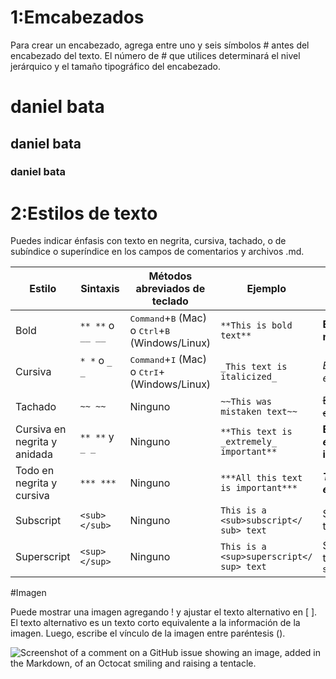 # 1:Emcabezados

Para crear un encabezado, agrega entre uno y seis símbolos # antes del encabezado del texto. El número de # que utilices determinará el nivel jerárquico y el tamaño tipográfico del encabezado.

# daniel bata
## daniel bata 
### daniel bata
 

# 2:Estilos de texto
Puedes indicar énfasis con texto en negrita, cursiva, tachado, o de subíndice o superíndice en los campos de comentarios y archivos .md.
<table><thead><tr><th scope="col">Estilo</th><th scope="col">Sintaxis</th><th scope="col">Métodos abreviados de teclado</th><th scope="col">Ejemplo</th><th scope="col">Resultados</th></tr></thead><tbody><tr><td>Bold</td><td><code>** **</code> o <code>__ __</code></td><td><kbd>Command</kbd>+<kbd>B</kbd> (Mac) o <kbd>Ctrl</kbd>+<kbd>B</kbd> (Windows/Linux)</td><td><code>**This is bold text**</code></td><td><strong>Esto es texto en negrita</strong>.</td></tr><tr><td>Cursiva</td><td><code>* *</code> o <code>_ _</code>     </td><td><kbd>Command</kbd>+<kbd>I</kbd> (Mac) o <kbd>CtrI</kbd>+ (Windows/Linux)<kbd></kbd></td><td><code>_This text is italicized_</code></td><td><em>Este texto está en cursiva</em></td></tr><tr><td>Tachado</td><td><code>~~ ~~</code></td><td>Ninguno</td><td><code>~~This was mistaken text~~</code></td><td><del>Este texto está equivocado</del></td></tr><tr><td>Cursiva en negrita y anidada</td><td><code>** **</code> y <code>_ _</code></td><td>Ninguno</td><td><code>**This text is _extremely_ important**</code></td><td><strong>Este texto es <em>extremadamente</em> importante</strong></td></tr><tr><td>Todo en negrita y cursiva</td><td><code>*** ***</code></td><td>Ninguno</td><td><code>***All this text is important***</code></td><td><em><strong>Todo este texto es importante</strong></em></td></tr><tr><td>Subscript</td><td><code>&lt;sub&gt; &lt;/sub&gt;</code></td><td>Ninguno</td><td><code>This is a &lt;sub&gt;subscript&lt;/<wbr>sub&gt; text</code></td><td>Se trata de un texto de <sub>subíndice</sub></td></tr><tr><td>Superscript</td><td><code>&lt;sup&gt; &lt;/sup&gt;</code></td><td>Ninguno</td><td><code>This is a &lt;sup&gt;superscript&lt;/<wbr>sup&gt; text</code></td><td>Se trata de un texto de <sup>superíndice</sup></td></tr></tbody></table>

#Imagen

Puede mostrar una imagen agregando ! y ajustar el texto alternativo en [ ]. El texto alternativo es un texto corto equivalente a la información de la imagen. Luego, escribe el vínculo de la imagen entre paréntesis ().

![Screenshot of a comment on a GitHub issue showing an image, added in the Markdown, of an Octocat smiling and raising a tentacle.](https://myoctocat.com/assets/images/base-octocat.svg)

